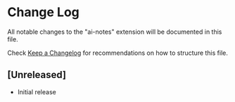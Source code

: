 # Change Log

All notable changes to the "ai-notes" extension will be documented in this file.

Check [Keep a Changelog](http://keepachangelog.com/) for recommendations on how to structure this file.

## [Unreleased]

- Initial release